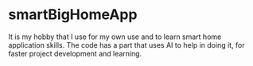 # smartBigHomeApp
It is my hobby that I use for my own use and to learn smart home application skills. The code has a part that uses AI to help in doing it, for faster project development and learning.
